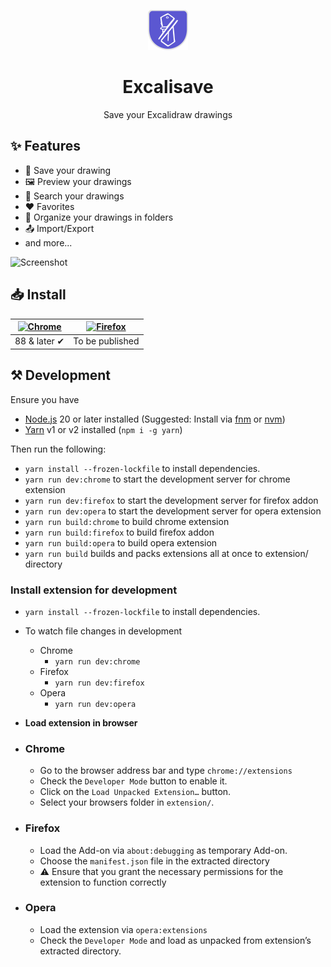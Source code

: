 <p align="center"><img width="64px" alt="Icon" src="./src/assets/icons/128.png"></p>
<h1 align="center">Excalisave</h1>
<p align="center">Save your Excalidraw drawings</p>

## ✨ Features

- 💾 Save your drawing
- 🖼️ Preview your drawings
- 🔎 Search your drawings
- ❤️ Favorites
- 📂 Organize your drawings in folders
- 📤 Import/Export
- and more...

<img width="1580" alt="Screenshot" src="https://github.com/dantecalderon/excalisave/assets/18385321/5fd2b45d-e4fa-44cc-9d90-786e70609fc1">

## 📥 Install

| [![Chrome](https://raw.github.com/alrra/browser-logos/master/src/chrome/chrome_48x48.png)](https://chrome.google.com/webstore/detail/excalisave/obnjfbgikjcdfnbnmdamffacjfpankih) | [![Firefox](https://raw.github.com/alrra/browser-logos/master/src/firefox/firefox_48x48.png)](https://addons.mozilla.org/en-US/firefox/addon/excalisave/) |
| --------------------------------------------------------------------------------------------------------------------------------------------------------------------------------- | --------------------------------------------------------------------------------------------------------------------------------------------------------- |
| 88 & later ✔                                                                                                                                                                     | To be published                                                                                                                                           |

## ⚒️ Development

Ensure you have

- [Node.js](https://nodejs.org) 20 or later installed (Suggested: Install via [fnm](https://github.com/Schniz/fnm) or [nvm](https://github.com/nvm-sh/nvm))
- [Yarn](https://yarnpkg.com) v1 or v2 installed (`npm i -g yarn`)

Then run the following:

- `yarn install --frozen-lockfile` to install dependencies.
- `yarn run dev:chrome` to start the development server for chrome extension
- `yarn run dev:firefox` to start the development server for firefox addon
- `yarn run dev:opera` to start the development server for opera extension
- `yarn run build:chrome` to build chrome extension
- `yarn run build:firefox` to build firefox addon
- `yarn run build:opera` to build opera extension
- `yarn run build` builds and packs extensions all at once to extension/ directory

### Install extension for development

- `yarn install --frozen-lockfile` to install dependencies.
- To watch file changes in development

  - Chrome
    - `yarn run dev:chrome`
  - Firefox
    - `yarn run dev:firefox`
  - Opera
    - `yarn run dev:opera`

- **Load extension in browser**

- ### Chrome

  - Go to the browser address bar and type `chrome://extensions`
  - Check the `Developer Mode` button to enable it.
  - Click on the `Load Unpacked Extension…` button.
  - Select your browsers folder in `extension/`.

- ### Firefox

  - Load the Add-on via `about:debugging` as temporary Add-on.
  - Choose the `manifest.json` file in the extracted directory
  - ⚠️ Ensure that you grant the necessary permissions for the extension to function correctly

- ### Opera

  - Load the extension via `opera:extensions`
  - Check the `Developer Mode` and load as unpacked from extension’s extracted directory.
